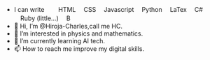 - I can write
　　HTML
  　CSS
  　Javascript
  　Python
  　LaTex
  　C#
  　Ruby (little...)
  　B
- 👋 Hi, I’m @Hiroja-Charles,call me HC.
- 👀 I’m interested in physics and mathematics.
- 🌱 I’m currently learning AI tech.
- 📫 How to reach me improve my digital skills.

<!---
Hiroja-Charles/Hiroja-Charles is a ✨ special ✨ repository because its `README.md` (this file) appears on your GitHub profile.
You can click the Preview link to take a look at your changes.
--->
